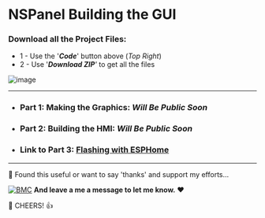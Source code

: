 # NSPanel Building the GUI

### Download all the Project Files:
* 1 - Use the '***Code***' button above (_Top Right_)
* 2 - Use '***Download ZIP**'* to get all the files

![image](https://user-images.githubusercontent.com/51385971/162431957-be0a7d8f-65eb-4f57-a56b-6e0b8b64f157.png)
___
* ### Part 1: Making the Graphics: _Will Be Public Soon_
* ### Part 2: Building the HMI: _Will Be Public Soon_
* ### Link to Part 3: [Flashing with ESPHome](https://github.com/3ative/NSPanel-ESPHome-Code)
___

🎁 Found this useful or want to say 'thanks' and support my efforts...

[![BMC](https://www.buymeacoffee.com/assets/img/custom_images/white_img.png)](https://www.buymeacoffee.com/3ative) **And leave a me a message to let me know.**  ❤

🍺 CHEERS! 👍
